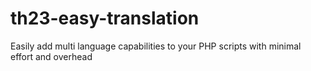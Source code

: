 # th23-easy-translation
Easily add multi language capabilities to your PHP scripts with minimal effort and overhead
